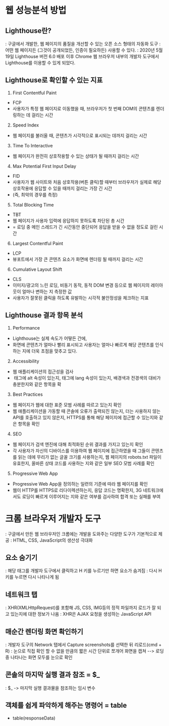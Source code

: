 # 웹 성능분석 방법

## Lighthouse란?

: 구글에서 개발한, 웹 페이지의 품질을 개선할 수 있는 오픈 소스 형태의 자동화 도구
: 어떤 웹 페이지든 (그것이 공개되었든, 인증이 필요하든) 사용할 수 있다.
: 2020년 5월 19일 Lighthouse 버전 6.0 배포 이후 Chrome 웹 브라우저 내부의 개발자 도구에서 Lighthouse를 이용할 수 있게 되었다.


## Lighthouse로 확인할 수 있는 지표

1. First Contentful Paint
- FCP 
- 사용자가 특정 웹 페이지로 이동했을 때, 브라우저가 첫 번째 DOM의 콘텐츠를 렌더링하는 데 걸리는 시간

2. Speed Index
- 웹 페이지를 불러올 때, 콘텐츠가 시각적으로 표시되는 데까지 걸리는 시간

3. Time To Interactive
- 웹 페이지가 완전히 상호작용할 수 있는 상태가 될 때까지 걸리는 시간

4. Max Potential First Input Delay
- FID
- 사용자가 웹 사이트와 처음 상호작용(버튼 클릭)할 때부터 브라우저가 실제로 해당 상호작용에 응답할 수 있을 때까지 걸리는 가장 긴 시간
- (즉, 최악의 경우를 측정)

5. Total Blocking Time
- TBT
- 웹 페이지가 사용자 입력에 응답하지 못하도록 차단된 총 시간
- = 로딩 중 메인 스레드가 긴 시간동안 중단되어 응답을 받을 수 없을 정도로 걸린 시간

6. Largest Contentful Paint
- LCP
- 뷰포트에서 가장 큰 콘텐츠 요소가 화면에 렌더링 될 때까지 걸리는 시간

6. Cumulative Layout Shift
- CLS
- 이미지/광고의 느린 로딩, 비동기 동작, 동적 DOM 변경 등으로 웹 페이지의 레이아웃이 얼마나 변하는 지 측정한 값
- 사용자가 잘못된 클릭을 하도록 유발하는 시각적 불안정성을 체크하는 지표

## Lighthouse 결과 항목 분석

1. Performance
- Lighthouse는 실제 속도가 어떻든 간에,
- 화면에 콘텐츠가 얼마나 빨리 표시되고 사용자는 얼마나 빠르게 해당 콘텐츠를 인식하는 지에 더욱 초점을 맞추고 있다.

2. Accessibility
- 웹 애플리케이션의 접근성을 검사
- <img> 태그에 alt 속성이 있는지, <html> 태그에 lang 속성이 있는지, 배경색과 전경색의 대비가 충분한지와 같은 항목을 확

3. Best Practices
- 웹 페이지가 웹에 대한 표준 모범 사례를 따르고 있는지 확인
- 웹 애플리케이션을 가동할 때 콘솔에 오류가 출력되진 않는지, 더는 사용하지 않는 API를 호출하고 있지 않은지, HTTPS를 통해 해당 페이지에 접근할 수 있는지와 같은 항목을 확인

4. SEO
- 웹 페이지가 검색 엔진에 대해 최적화된 순위 결과를 가지고 있는지 확인
- 각 사용자가 자신의 디바이스를 이용하여 웹 페이지에 접근하였을 때 그들이 콘텐츠를 읽는 데에 무리가 없는 글꼴 크기를 사용하는지, 웹 페이지의 robots.txt 파일이 유효한지, 올바른 상태 코드를 사용하는 지와 같은 일부 SEO 모범 사례를 확인

5. Progressive Web App
- Progressive Web App을 정의하는 일련의 기준에 따라 웹 페이지를 확인
- 웹이 HTTP를 HTTPS로 리다이렉션하는지, 응답 코드는 명확한지, 3G 네트워크에서도 로딩이 빠르게 이루어지는 지와 같은 여부를 검사하여 합격 또는 실패를 부여


# 크롬 브라우저 개발자 도구

: 구글에서 만든 웹 브라우저인 크롬에는 개발을 도와주는 다양한 도구가 기본적으로 제공
: HTML, CSS, JavaScript의 생산성 극대화


## 요소 숨기기

: 해당 태그를 개발자 도구에서 클릭하고 H 키를 누르기만 하면 요소가 숨겨짐
: 다시 H 키를 누르면 다시 나타나게 됨

## 네트워크 탭

: XHR(XMLHttpRequest)를 포함해 JS, CSS, IMG등의 정적 파일까지 로드가 잘 되고 있는지에 대한 정보가 나옴
: XHR은 AJAX 요청을 생성하는 JavaScript API

## 매순간 렌더링 화면 확인하기

: 개발자 도구의 Network 탭에서 Capture screenshots를 선택한 뒤 리로드(cmd + R)
: 눈으로 직접 확인 할 수 없을 만큼의 짧은 시간 단위로 쪼개어 화면을 캡쳐 --> 로딩 중 나타나는 화면 모두를 눈으로 확인

## 콘솔의 마지막 실행 결과 참조 = $_

: $_ -> 마지막 실행 결과물을 참조하는 임시 변수

## 객체를 쉽게 파악하게 해주는 명령어  = table

- table(responseData)


































